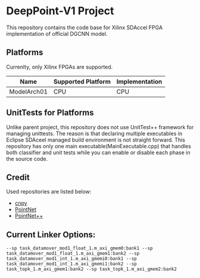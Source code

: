# DeepPoint-V1 Project
This repository contains the code base for Xilinx SDAccel FPGA implementation of official DGCNN model.

## Platforms
Currenlty, only Xilinx FPGAs are supported.

Name | Supported Platform | Implementation
---  | ---                | ---
ModelArch01 | CPU                   | CPU 

## UnitTests for Platforms
Unlike parent project, this repository does not use UnitTest++ framework for managing unittests.
The reason is that declaring multiple executables in Eclipse SDAceel managed build environment is not straight forward. This repository has only one main executable(MainExecutable.cpp) that handles both classifier and unit tests while you can enable or disable each phase in the source code.

## Credit
Used repositories are listed below:
* [cnpy](https://github.com/rogersce/cnpy)
* [PointNet](https://github.com/charlesq34/pointnet)
* [PointNet++](https://github.com/charlesq34/pointnet2)

## Current Linker Options:
```--sp task_datamover_mod1_float_1.m_axi_gmem0:bank1 --sp task_datamover_mod1_float_1.m_axi_gmem1:bank2 --sp task_datamover_mod1_int_1.m_axi_gmemi0:bank1 --sp task_datamover_mod1_int_1.m_axi_gmemi1:bank2 --sp task_topk_1.m_axi_gmem1:bank2 --sp task_topk_1.m_axi_gmem2:bank2```

